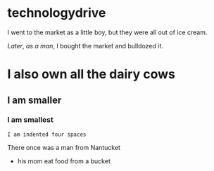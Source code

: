 technologydrive
===============

I went to the market as a little boy, but they were all out of ice cream.

_Later_, *as a man*, I bought the market and bulldozed it.

# I also own all the dairy cows
## I am smaller
### I am smallest

    I am indented four spaces

There once was a man from Nantucket
* his mom eat food from a bucket
